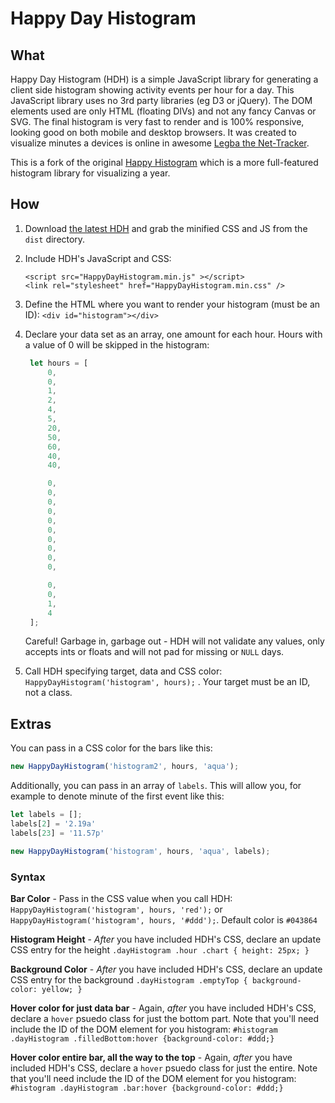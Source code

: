 # Happy Day Histogram

## What

Happy Day Histogram (HDH) is a simple JavaScript library for generating a
client side histogram showing activity events per hour for 
a day.  This JavaScript
library uses no 3rd party libraries (eg D3 or jQuery). 
The DOM elements used are only
HTML (floating DIVs) and not any fancy Canvas or SVG. The final histogram is very 
fast to render and is 100% responsive, looking good on both mobile
and desktop browsers.  It was created to visualize minutes a devices is online in awesome 
[Legba the Net-Tracker](https://github.com/mrjones-plip/legba).

This is a fork of the original [Happy Histogram](https://github.com/Packet-Clearing-House/Happy-Histogram/)
which is a more full-featured histogram library for visualizing a year.

## How

1. Download [the latest HDH](https://github.com/mrjones-plip/Happy-Day-Histogram) and
 grab the minified CSS and JS from the `dist` directory.
2. Include HDH's JavaScript and CSS: 
   ```
   <script src="HappyDayHistogram.min.js" ></script>
   <link rel="stylesheet" href="HappyDayHistogram.min.css" />
   ```
3. Define the HTML where you want to render your histogram (must be an ID): ``<div id="histogram"></div>``
4. Declare your data set as an array, one amount for each hour. Hours with a value of 0 will be skipped in the histogram: 

   ```javascript
    let hours = [
        0,
        0,
        1,
        2,
        4,
        5,
        20,
        50,
        60,
        40,
        40,

        0,
        0,
        0,
        0,
        0,
        0,
        0,
        0,
        0,
        0,

        0,
        0,
        1,
        4
    ];
   ```
   
   Careful!  Garbage in, garbage out - HDH will not validate any values, only accepts
   ints or floats and will not pad for missing or ``NULL`` days.
5. Call HDH specifying target, data and CSS color: ``HappyDayHistogram('histogram', hours);`` . Your target must be an ID, not a class. 

## Extras

You can pass in a CSS color for the bars like this:

```javascript
new HappyDayHistogram('histogram2', hours, 'aqua');
```

Additionally, you can pass in an array of `labels`. This will allow you, for example to denote minute of the first 
event like this:

```javascript
let labels = [];
labels[2] = '2.19a'
labels[23] = '11.57p'

new HappyDayHistogram('histogram', hours, 'aqua', labels);
```

### Syntax

**Bar Color** - Pass in the CSS value when you
call HDH: ``HappyDayHistogram('histogram', hours, 'red');`` or ``HappyDayHistogram('histogram', hours, '#ddd');``. Default color is ``#043864``

**Histogram Height** -  _After_ you have included HDH's CSS, declare an update CSS entry for the height ``.dayHistogram .hour .chart { height: 25px; }``

**Background Color** - _After_ you have included HDH's CSS, declare an update CSS entry
for the background ``.dayHistogram .emptyTop { background-color: yellow; }``

**Hover color for just data bar** - Again, _after_ you have included HDH's CSS, declare
 a ``hover`` psuedo class for just the bottom part.  Note that you'll need include
 the ID of the  DOM element for you histogram: ``#histogram .dayHistogram .filledBottom:hover {background-color: #ddd;}``

**Hover color entire bar, all the way to the top** - Again, _after_ you have included HDH's CSS, declare
 a ``hover`` psuedo class for just the entire.  Note that you'll need include
 the ID of the  DOM element for you histogram: ``#histogram .dayHistogram .bar:hover {background-color: #ddd;}``
